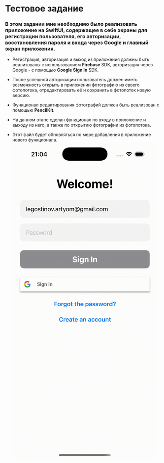 # Тестовое задание

### В этом задании мне необходимо было реализовать приложение на **SwiftUI**, содержащее в себе экраны для регистрации пользователя, его авторизации, восстановления пароля и входа через Google и главный экран приложения.

- Регистрация, авторизация и выход из приложения должны быть реализованы с использованием **Firebase** SDK, авторизация через Google - с помощью **Google Sign In** SDK.
- После успешной авторизации пользователь должен иметь возможность открыть в приложении фотографию из своего фотопотока, отредактировать её и сохранить в фотопоток новую версию.
- Функционал редактирования фотографий должен быть реализован с помощью **PencilKit**.

- На данном этапе сделан функционал по входу в приложение и выходу из него, а также по открытию фотографии из фотопотока.
- Этот файл будет обновляться по мере добавления в приложение нового функционала.
![](screenshots/01.gif)
